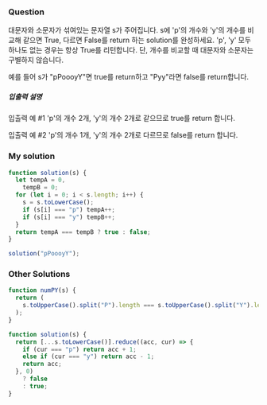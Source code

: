 ### Question

대문자와 소문자가 섞여있는 문자열 s가 주어집니다. s에 'p'의 개수와 'y'의 개수를 비교해 같으면 True, 다르면 False를 return 하는 solution를 완성하세요. 'p', 'y' 모두 하나도 없는 경우는 항상 True를 리턴합니다. 단, 개수를 비교할 때 대문자와 소문자는 구별하지 않습니다.

예를 들어 s가 "pPoooyY"면 true를 return하고 "Pyy"라면 false를 return합니다.

##### 입출력 설명

입출력 예 #1
'p'의 개수 2개, 'y'의 개수 2개로 같으므로 true를 return 합니다.

입출력 예 #2
'p'의 개수 1개, 'y'의 개수 2개로 다르므로 false를 return 합니다.

### My solution

```javascript
function solution(s) {
  let tempA = 0,
    tempB = 0;
  for (let i = 0; i < s.length; i++) {
    s = s.toLowerCase();
    if (s[i] === "p") tempA++;
    if (s[i] === "y") tempB++;
  }
  return tempA === tempB ? true : false;
}

solution("pPoooyY");
```

### Other Solutions

```javascript
function numPY(s) {
  return (
    s.toUpperCase().split("P").length === s.toUpperCase().split("Y").length
  );
}

function solution(s) {
  return [...s.toLowerCase()].reduce((acc, cur) => {
    if (cur === "p") return acc + 1;
    else if (cur === "y") return acc - 1;
    return acc;
  }, 0)
    ? false
    : true;
}
```
